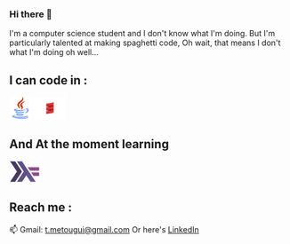 ### Hi there 👋

<!--
**Silverest12/Silverest12** is a ✨ _special_ ✨ repository because its `README.md` (this file) appears on your GitHub profile.

Here are some ideas to get you started:

- 🔭 I’m currently working on ...
- 🌱 I’m currently learning ...
- 👯 I’m looking to collaborate on ...
- 🤔 I’m looking for help with ...
- 💬 Ask me about ...
- 📫 How to reach me: ...
- 😄 Pronouns: ...
- ⚡ Fun fact: ...
-->

I'm a computer science student and I don't know what I'm doing.
But I'm particularly talented at making spaghetti code, Oh wait, that means I don't what I'm doing oh well...

## I can code in :
<img src="./logos/javaLogo.png" height='40px' alt="Java">
<img src="./logos/scalaLogo.png" height='40px' alt="Scala">

## And At the moment learning 
<img src="./logos/haskell.png" height='40px' alt="Haskell"/>

## Reach me :
📫 Gmail: <a href="t.metougui@gmail.com">t.metougui@gmail.com</a>
Or here's <a href="https://www.linkedin.com/in/taha-metougui">LinkedIn</a>

